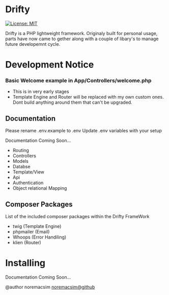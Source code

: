 # Drifty
[![License: MIT](https://img.shields.io/badge/License-MIT-yellow.svg)](https://opensource.org/licenses/MIT)

Drifty is a PHP lightweight framework. Originaly built for personal usage, parts have now came to gether along with a couple of libary's to manage future developemnt cycle.

# Development Notice

### Basic Welcome example in App/Controllers/welcome.php

- This is in very early stages
- Template Engine and Router will be replaced with my own custom ones. Dont build anything around them that can't be upgraded.

## Documentation
Please rename .env.example to .env
Update .env variables with your setup

Documentation Coming Soon...
- Routing
- Controllers
- Models
- Databse
- Template/View
- Api
- Authentication
- Object relational Mapping

## Composer Packages
List of the included composer packages within the Drifty FrameWork

- twig (Template Engine)
- phpmailer (Email)
- Whoops (Error Handiling)
- klien (Router)

# Installing
Documentation Coming Soon...

@author     noremacsim <noremacsim@github>

